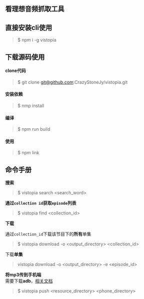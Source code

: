 ## 看理想音频抓取工具

## 直接安装cli使用
>$ npm i -g vistopia

## 下载源码使用

#### clone代码
>$ git clone git@github.com:CrazyStoneJy/vistopia.git

#### 安装依赖
>$ nmp install

#### 编译  
>$ npm run build

#### 使用
>$ npm link  

## 命令手册

**搜索**
>$ vistopia search <search_word>  

**通过`collection id`获取`episode`列表**
>$ vistopia find <collection_id>

**下载**

通过`collection_id`下载该节目下的**所有**单集
>$ vistopia download -o <output_directory> <collection_id>

下载**单集**
> vistopia download -o <output_directory> -e <episode_id>

**将mp3传到手机端**  
需要下载**adb**，[相关文档](https://developer.android.com/studio/command-line/adb?hl=zh-cn)  
>$ vistopia push <resource_directory> <phone_directory>
